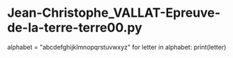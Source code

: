 # Jean-Christophe_VALLAT-Epreuve-de-la-terre-terre00.py

alphabet = "abcdefghijklmnopqrstuvwxyz"
for letter in alphabet:
    print(letter)
